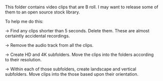 This folder contains video clips that are B roll. I may want to release some of them to an open source stock library. 

To help me do this:

-> Find any clips shorter than 5 seconds. Delete them. These are almost certaintly accidental recordings.

-> Remove the audio track from all the clips. 

-> Create HD and 4K subfolders. Move the clips into the folders according to their resolution.

-> Within each of those subfolders, create landscape and vertical subfolders. Move clips into the those based upon their orientation.